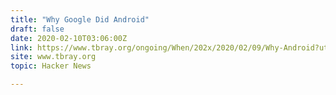 ```yaml
---
title: "Why Google Did Android"
draft: false
date: 2020-02-10T03:06:00Z
link: https://www.tbray.org/ongoing/When/202x/2020/02/09/Why-Android?utm_medium=RSS&utm_source=hune
site: www.tbray.org
topic: Hacker News  

---
```

